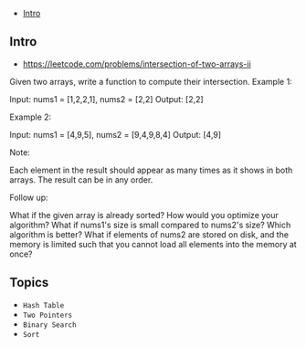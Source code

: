 - [Intro](#intro)

## Intro

- https://leetcode.com/problems/intersection-of-two-arrays-ii

Given two arrays, write a function to compute their intersection.
Example 1:

Input: nums1 = [1,2,2,1], nums2 = [2,2]
Output: [2,2]


Example 2:

Input: nums1 = [4,9,5], nums2 = [9,4,9,8,4]
Output: [4,9]

Note:

Each element in the result should appear as many times as it shows in both arrays.
The result can be in any order.

Follow up:

What if the given array is already sorted? How would you optimize your algorithm?
What if nums1's size is small compared to nums2's size? Which algorithm is better?
What if elements of nums2 are stored on disk, and the memory is limited such that you cannot load all elements into the memory at once?



## Topics

- `Hash Table`
- `Two Pointers`
- `Binary Search`
- `Sort`


